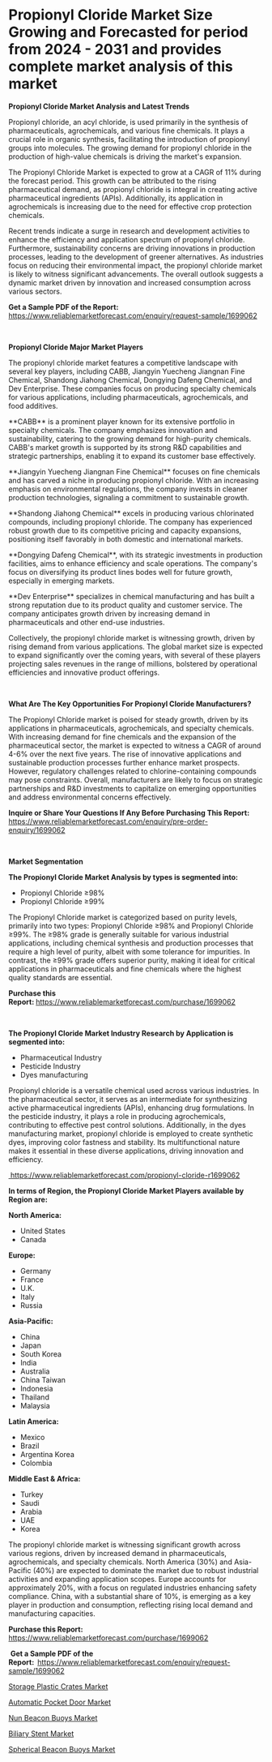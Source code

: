 <p><h1>Propionyl Cloride Market Size Growing and Forecasted for period from 2024 - 2031 and provides complete market analysis of this market</h1></p><p><strong>Propionyl Cloride Market Analysis and Latest Trends</strong></p>
<p><p>Propionyl chloride, an acyl chloride, is used primarily in the synthesis of pharmaceuticals, agrochemicals, and various fine chemicals. It plays a crucial role in organic synthesis, facilitating the introduction of propionyl groups into molecules. The growing demand for propionyl chloride in the production of high-value chemicals is driving the market's expansion.</p><p>The Propionyl Chloride Market is expected to grow at a CAGR of 11% during the forecast period. This growth can be attributed to the rising pharmaceutical demand, as propionyl chloride is integral in creating active pharmaceutical ingredients (APIs). Additionally, its application in agrochemicals is increasing due to the need for effective crop protection chemicals.</p><p>Recent trends indicate a surge in research and development activities to enhance the efficiency and application spectrum of propionyl chloride. Furthermore, sustainability concerns are driving innovations in production processes, leading to the development of greener alternatives. As industries focus on reducing their environmental impact, the propionyl chloride market is likely to witness significant advancements. The overall outlook suggests a dynamic market driven by innovation and increased consumption across various sectors.</p></p>
<p><strong>Get a Sample PDF of the Report:&nbsp;</strong> <a href="https://www.reliablemarketforecast.com/enquiry/request-sample/1699062?utm_campaign=121&utm_medium=2&utm_source=Github&utm_content=ia&utm_term=30102024&utm_id=propionyl-cloride">https://www.reliablemarketforecast.com/enquiry/request-sample/1699062</a></p>
<p>&nbsp;</p>
<p><strong>Propionyl Cloride Major Market Players</strong></p>
<p><p>The propionyl chloride market features a competitive landscape with several key players, including CABB, Jiangyin Yuecheng Jiangnan Fine Chemical, Shandong Jiahong Chemical, Dongying Dafeng Chemical, and Dev Enterprise. These companies focus on producing specialty chemicals for various applications, including pharmaceuticals, agrochemicals, and food additives.</p><p>**CABB** is a prominent player known for its extensive portfolio in specialty chemicals. The company emphasizes innovation and sustainability, catering to the growing demand for high-purity chemicals. CABB's market growth is supported by its strong R&D capabilities and strategic partnerships, enabling it to expand its customer base effectively.</p><p>**Jiangyin Yuecheng Jiangnan Fine Chemical** focuses on fine chemicals and has carved a niche in producing propionyl chloride. With an increasing emphasis on environmental regulations, the company invests in cleaner production technologies, signaling a commitment to sustainable growth.</p><p>**Shandong Jiahong Chemical** excels in producing various chlorinated compounds, including propionyl chloride. The company has experienced robust growth due to its competitive pricing and capacity expansions, positioning itself favorably in both domestic and international markets.</p><p>**Dongying Dafeng Chemical**, with its strategic investments in production facilities, aims to enhance efficiency and scale operations. The company's focus on diversifying its product lines bodes well for future growth, especially in emerging markets.</p><p>**Dev Enterprise** specializes in chemical manufacturing and has built a strong reputation due to its product quality and customer service. The company anticipates growth driven by increasing demand in pharmaceuticals and other end-use industries.</p><p>Collectively, the propionyl chloride market is witnessing growth, driven by rising demand from various applications. The global market size is expected to expand significantly over the coming years, with several of these players projecting sales revenues in the range of millions, bolstered by operational efficiencies and innovative product offerings.</p></p>
<p>&nbsp;</p>
<p><strong>What Are The Key Opportunities For Propionyl Cloride Manufacturers?</strong></p>
<p><p>The Propionyl Chloride market is poised for steady growth, driven by its applications in pharmaceuticals, agrochemicals, and specialty chemicals. With increasing demand for fine chemicals and the expansion of the pharmaceutical sector, the market is expected to witness a CAGR of around 4-6% over the next five years. The rise of innovative applications and sustainable production processes further enhance market prospects. However, regulatory challenges related to chlorine-containing compounds may pose constraints. Overall, manufacturers are likely to focus on strategic partnerships and R&D investments to capitalize on emerging opportunities and address environmental concerns effectively.</p></p>
<p><strong>Inquire or Share Your Questions If Any Before Purchasing This Report:</strong> <a href="https://www.reliablemarketforecast.com/enquiry/pre-order-enquiry/1699062?utm_campaign=121&utm_medium=2&utm_source=Github&utm_content=ia&utm_term=30102024&utm_id=propionyl-cloride">https://www.reliablemarketforecast.com/enquiry/pre-order-enquiry/1699062</a></p>
<p>&nbsp;</p>
<p><strong>Market Segmentation</strong></p>
<p><strong>The Propionyl Cloride Market Analysis by types is segmented into:</strong></p>
<p><ul><li>Propionyl Chloride ≥98%</li><li>Propionyl Chloride ≥99%</li></ul></p>
<p><p>The Propionyl Chloride market is categorized based on purity levels, primarily into two types: Propionyl Chloride ≥98% and Propionyl Chloride ≥99%. The ≥98% grade is generally suitable for various industrial applications, including chemical synthesis and production processes that require a high level of purity, albeit with some tolerance for impurities. In contrast, the ≥99% grade offers superior purity, making it ideal for critical applications in pharmaceuticals and fine chemicals where the highest quality standards are essential.</p></p>
<p><strong>Purchase this Report:&nbsp;</strong><a href="https://www.reliablemarketforecast.com/purchase/1699062?utm_campaign=121&utm_medium=2&utm_source=Github&utm_content=ia&utm_term=30102024&utm_id=propionyl-cloride">https://www.reliablemarketforecast.com/purchase/1699062</a></p>
<p>&nbsp;</p>
<p><strong>The Propionyl Cloride Market Industry Research by Application is segmented into:</strong></p>
<p><ul><li>Pharmaceutical Industry</li><li>Pesticide Industry</li><li>Dyes manufacturing</li></ul></p>
<p><p>Propionyl chloride is a versatile chemical used across various industries. In the pharmaceutical sector, it serves as an intermediate for synthesizing active pharmaceutical ingredients (APIs), enhancing drug formulations. In the pesticide industry, it plays a role in producing agrochemicals, contributing to effective pest control solutions. Additionally, in the dyes manufacturing market, propionyl chloride is employed to create synthetic dyes, improving color fastness and stability. Its multifunctional nature makes it essential in these diverse applications, driving innovation and efficiency.</p></p>
<p><a href="https://www.reliablemarketforecast.com/propionyl-cloride-r1699062?utm_campaign=121&utm_medium=2&utm_source=Github&utm_content=ia&utm_term=30102024&utm_id=propionyl-cloride">&nbsp;https://www.reliablemarketforecast.com/propionyl-cloride-r1699062</a></p>
<p><strong>In terms of Region, the Propionyl Cloride Market Players available by Region are:</strong></p>
<p>
    <p> <strong> North America: </strong>
        <ul>
            <li>United States</li>
            <li>Canada</li>
        </ul>
        </p> 
    <p> <strong> Europe: </strong>
        <ul>
            <li>Germany</li>
            <li>France</li>
            <li>U.K.</li>
            <li>Italy</li>
            <li>Russia</li>
        </ul>
        </p> 
    <p> <strong> Asia-Pacific: </strong>
        <ul>
            <li>China</li>
            <li>Japan</li>
            <li>South Korea</li>
            <li>India</li>
            <li>Australia</li>
            <li>China Taiwan</li>
            <li>Indonesia</li>
            <li>Thailand</li>
            <li>Malaysia</li>
        </ul>
        </p> 
    <p> <strong> Latin America: </strong>
        <ul>
            <li>Mexico</li>
            <li>Brazil</li>
            <li>Argentina Korea</li>
            <li>Colombia</li>
        </ul>
        </p> 
    <p> <strong> Middle East & Africa: </strong>
        <ul>
            <li>Turkey</li>
            <li>Saudi</li>
            <li>Arabia</li>
            <li>UAE</li>
            <li>Korea</li>
        </ul>
    </p>
    </p>
<p><p>The propionyl chloride market is witnessing significant growth across various regions, driven by increased demand in pharmaceuticals, agrochemicals, and specialty chemicals. North America (30%) and Asia-Pacific (40%) are expected to dominate the market due to robust industrial activities and expanding application scopes. Europe accounts for approximately 20%, with a focus on regulated industries enhancing safety compliance. China, with a substantial share of 10%, is emerging as a key player in production and consumption, reflecting rising local demand and manufacturing capacities.</p></p>
<p><strong>Purchase this Report: </strong><a href="https://www.reliablemarketforecast.com/purchase/1699062?utm_campaign=121&utm_medium=2&utm_source=Github&utm_content=ia&utm_term=30102024&utm_id=propionyl-cloride">https://www.reliablemarketforecast.com/purchase/1699062</a></p>
<p>&nbsp;<strong>Get a Sample PDF of the Report:&nbsp;&nbsp;</strong><a href="https://www.reliablemarketforecast.com/enquiry/request-sample/1699062?utm_campaign=121&utm_medium=2&utm_source=Github&utm_content=ia&utm_term=30102024&utm_id=propionyl-cloride">https://www.reliablemarketforecast.com/enquiry/request-sample/1699062</a></p>
<p><strong></strong></p>
<p><p><a href="https://github.com/shebaharrifx/Market-Research-Report-List-1/blob/main/storage-plastic-crates-market.md?utm_campaign=121&utm_medium=2&utm_source=Github&utm_content=ia&utm_term=30102024&utm_id=propionyl-cloride">Storage Plastic Crates Market</a></p><p><a href="https://www.linkedin.com/pulse/global-automatic-pocket-door-industry-analysis-share-growth-h6a4f?utm_campaign=121&utm_medium=2&utm_source=Github&utm_content=ia&utm_term=30102024&utm_id=propionyl-cloride">Automatic Pocket Door Market</a></p><p><a href="https://issuu.com/reportprime-2/docs/nun-beacon-buoys-market-size-2030.p_6fe18d1fd576e3?utm_campaign=121&utm_medium=2&utm_source=Github&utm_content=ia&utm_term=30102024&utm_id=propionyl-cloride">Nun Beacon Buoys Market</a></p><p><a href="https://github.com/yoreivesal/Market-Research-Report-List-1/blob/main/biliary-stent-market.md?utm_campaign=121&utm_medium=2&utm_source=Github&utm_content=ia&utm_term=30102024&utm_id=propionyl-cloride">Biliary Stent Market</a></p><p><a href="https://issuu.com/reportprime-2/docs/spherical-beacon-buoys-market-size-_78b9a8ff38cf0c?utm_campaign=121&utm_medium=2&utm_source=Github&utm_content=ia&utm_term=30102024&utm_id=propionyl-cloride">Spherical Beacon Buoys Market</a></p></p>